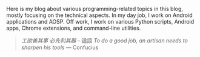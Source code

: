 Here is my blog about various programming-related topics in this blog, mostly focusing on the technical aspects. In my day job, I work on Android applications and AOSP. Off work, I work on various Python scripts, Android apps, Chrome extensions, and command-line utilities.

> _工欲善其事 必先利其器_ – 論語
> _To do a good job, an artisan needs to sharpen his tools_ — Confucius
